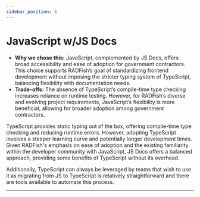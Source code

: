 ```yaml
---
sidebar_position: 8
---
```


# JavaScript w/JS Docs

- **Why we chose this:** JavaScript, complemented by JS Docs, offers broad accessibility and ease of adoption for government contractors. This choice supports RADFish’s goal of standardizing frontend development without imposing the stricter typing system of TypeScript, balancing flexibility with documentation needs.
- **Trade-offs:** The absence of TypeScript’s compile-time type checking increases reliance on runtime testing. However, for RADFish’s diverse and evolving project requirements, JavaScript’s flexibility is more beneficial, allowing for broader adoption among government contractors.

TypeScript provides static typing out of the box, offering compile-time type checking and reducing runtime errors. However, adopting TypeScript involves a steeper learning curve and potentially longer development times. Given RADFish's emphasis on ease of adoption and the existing familiarity within the developer community with JavaScript, JS Docs offers a balanced approach, providing some benefits of TypeScript without its overhead.

Additionally, TypeScript can always be leveraged by teams that wish to use it as migrating from JS to TypeScript is relatively straightforward and there are tools available to automate this process.

---
